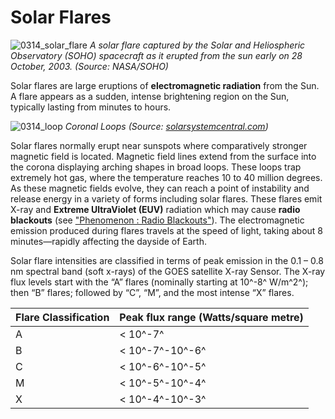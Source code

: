 # Solar Flares

![0314_solar_flare](./static/0314_solar_flare.png)
*A solar flare captured by the Solar and Heliospheric Observatory (SOHO) spacecraft as it erupted from the sun early on 28 October, 2003. (Source: NASA/SOHO)*

Solar flares are large eruptions of **electromagnetic radiation** from the Sun. A flare appears as a sudden, intense brightening region on the Sun, typically lasting from minutes to hours.

![0314_loop](./static/0314_loop.jpg)
*Coronal Loops (Source: [solarsystemcentral.com](http://www.solarsystemcentral.com/sun_in_depth_page.html))*

Solar flares normally erupt near sunspots where comparatively stronger magnetic field is located.  Magnetic field lines extend from the surface into the corona displaying arching shapes in broad loops. These loops trap extremely hot gas, where the temperature reaches 10 to 40 million degrees. As these magnetic fields evolve, they can reach a point of instability and release energy in a variety of forms including solar flares. These flares emit X-ray and **Extreme UltraViolet (EUV)** radiation which may cause **radio blackouts** (see ["Phenomenon : Radio Blackouts"](/#/en/section/phenomena/radio-blackouts)).  The electromagnetic emission produced during flares travels at the speed of light, taking about 8 minutes—rapidly affecting the dayside of Earth.

Solar flare intensities are classified in terms of peak emission in the 0.1 – 0.8 nm spectral band (soft x-rays) of the GOES satellite X-ray Sensor. The X-ray flux levels start with the “A” flares (nominally starting at 10^-8^ W/m^2^); then “B” flares; followed by “C”, “M”, and the most intense “X” flares.

|Flare Classification|Peak flux range (Watts/square metre)|
|---|---|
|A|&lt; 10^-7^|
|B|&lt; 10^-7^-10^-6^|
|C|&lt; 10^-6^-10^-5^|
|M|&lt; 10^-5^-10^-4^|
|X|&lt; 10^-4^-10^-3^|
